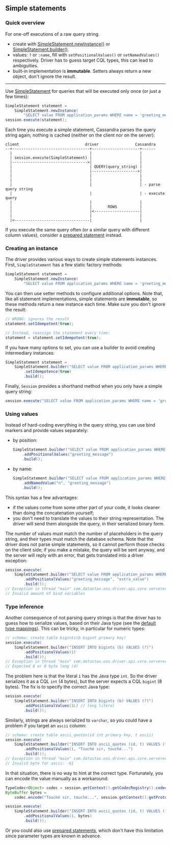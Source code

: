<!--
Licensed to the Apache Software Foundation (ASF) under one
or more contributor license agreements.  See the NOTICE file
distributed with this work for additional information
regarding copyright ownership.  The ASF licenses this file
to you under the Apache License, Version 2.0 (the
"License"); you may not use this file except in compliance
with the License.  You may obtain a copy of the License at

  http://www.apache.org/licenses/LICENSE-2.0

Unless required by applicable law or agreed to in writing,
software distributed under the License is distributed on an
"AS IS" BASIS, WITHOUT WARRANTIES OR CONDITIONS OF ANY
KIND, either express or implied.  See the License for the
specific language governing permissions and limitations
under the License.
-->

## Simple statements

### Quick overview

For one-off executions of a raw query string.

* create with [SimpleStatement.newInstance()] or [SimpleStatement.builder()].
* values: `?` or `:name`, fill with `setPositionalValues()` or `setNamedValues()` respectively.
  Driver has to guess target CQL types, this can lead to ambiguities.
* built-in implementation is **immutable**. Setters always return a new object, don't ignore the
  result.

-----

Use [SimpleStatement] for queries that will be executed only once (or just a few times):

```java
SimpleStatement statement =
    SimpleStatement.newInstance(
        "SELECT value FROM application_params WHERE name = 'greeting_message'");
session.execute(statement);
```

Each time you execute a simple statement, Cassandra parses the query string again; nothing is cached
(neither on the client nor on the server):

```ditaa
client                             driver                Cassandra
--+----------------------------------+---------------------+------
  |                                  |                     |
  | session.execute(SimpleStatement) |                     |
  |--------------------------------->|                     |
  |                                  | QUERY(query_string) |
  |                                  |-------------------->|
  |                                  |                     |
  |                                  |                     |
  |                                  |                     | - parse query string
  |                                  |                     | - execute query
  |                                  |                     |
  |                                  |       ROWS          |
  |                                  |<--------------------|
  |                                  |                     |
  |<---------------------------------|                     |
```

If you execute the same query often (or a similar query with different column values), consider a
[prepared statement](../prepared/) instead.

### Creating an instance

The driver provides various ways to create simple statements instances. First, `SimpleStatement` has
a few static factory methods:

```java
SimpleStatement statement =
    SimpleStatement.newInstance(
        "SELECT value FROM application_params WHERE name = 'greeting_message'");
```

You can then use setter methods to configure additional options. Note that, like all statement
implementations, simple statements are **immutable**, so these methods return a new instance each
time. Make sure you don't ignore the result:

```java
// WRONG: ignores the result
statement.setIdempotent(true);

// Instead, reassign the statement every time:
statement = statement.setIdempotent(true);
```

If you have many options to set, you can use a builder to avoid creating intermediary instances:

```java
SimpleStatement statement =
    SimpleStatement.builder("SELECT value FROM application_params WHERE name = 'greeting_message'")
        .setIdempotence(true)
        .build();
```

Finally, `Session` provides a shorthand method when you only have a simple query string:

```java
session.execute("SELECT value FROM application_params WHERE name = 'greeting_message'");
```

### Using values

Instead of hard-coding everything in the query string, you can use bind markers and provide values
separately:

* by position:

    ```java
    SimpleStatement.builder("SELECT value FROM application_params WHERE name = ?")
        .addPositionalValues("greeting_message")
        .build();
    ```
* by name:

    ```java
    SimpleStatement.builder("SELECT value FROM application_params WHERE name = :n")
        .addNamedValue("n", "greeting_message")
        .build();
    ```

This syntax has a few advantages:

* if the values come from some other part of your code, it looks cleaner than doing the 
  concatenation yourself;
* you don't need to translate the values to their string representation. The driver will send them 
  alongside the query, in their serialized binary form.

The number of values must match the number of placeholders in the query string, and their types must
match the database schema. Note that the driver does not parse simple statements, so it cannot
perform those checks on the client side; if you make a mistake, the query will be sent anyway, and
the server will reply with an error, that gets translated into a driver exception: 

```java
session.execute(
    SimpleStatement.builder("SELECT value FROM application_params WHERE name = :n")
        .addPositionalValues("greeting_message", "extra_value")
        .build());
// Exception in thread "main" com.datastax.oss.driver.api.core.servererrors.InvalidQueryException: 
// Invalid amount of bind variables
```

### Type inference

Another consequence of not parsing query strings is that the driver has to guess how to serialize 
values, based on their Java type (see the [default type mappings](../../#cql-to-java-type-mapping)).
This can be tricky, in particular for numeric types:

```java
// schema: create table bigints(b bigint primary key)
session.execute(
    SimpleStatement.builder("INSERT INTO bigints (b) VALUES (?)")
        .addPositionalValues(1)
        .build());
// Exception in thread "main" com.datastax.oss.driver.api.core.servererrors.InvalidQueryException:
// Expected 8 or 0 byte long (4)
```

The problem here is that the literal `1` has the Java type `int`. So the driver serializes it as a
CQL `int` (4 bytes), but the server expects a CQL `bigint` (8 bytes). The fix is to specify the
correct Java type:

```java
session.execute(
    SimpleStatement.builder("INSERT INTO bigints (b) VALUES (?)")
        .addPositionalValues(1L) // long literal
        .build());
```

Similarly, strings are always serialized to `varchar`, so you could have a problem if you target an
`ascii` column:

```java
// schema: create table ascii_quotes(id int primary key, t ascii)
session.execute(
    SimpleStatement.builder("INSERT INTO ascii_quotes (id, t) VALUES (?, ?)")
        .addPositionalValues(1, "Touché sir, touché...")
        .build());
// Exception in thread "main" com.datastax.oss.driver.api.core.servererrors.InvalidQueryException:
// Invalid byte for ascii: -61
```

In that situation, there is no way to hint at the correct type. Fortunately, you can encode the
value manually as a workaround: 

```java
TypeCodec<Object> codec = session.getContext().getCodecRegistry().codecFor(DataTypes.ASCII);
ByteBuffer bytes =
    codec.encode("Touché sir, touché...", session.getContext().getProtocolVersion());

session.execute(
    SimpleStatement.builder("INSERT INTO ascii_quotes (id, t) VALUES (?, ?)")
        .addPositionalValues(1, bytes)
        .build());
```

Or you could also use [prepared statements](../prepared/), which don't have this limitation since
parameter types are known in advance. 

[SimpleStatement]: https://docs.datastax.com/en/drivers/java/4.3/com/datastax/oss/driver/api/core/cql/SimpleStatement.html
[SimpleStatement.newInstance()]: https://docs.datastax.com/en/drivers/java/4.3/com/datastax/oss/driver/api/core/cql/SimpleStatement.html#newInstance-java.lang.String-
[SimpleStatement.builder()]: https://docs.datastax.com/en/drivers/java/4.3/com/datastax/oss/driver/api/core/cql/SimpleStatement.html#builder-java.lang.String-

